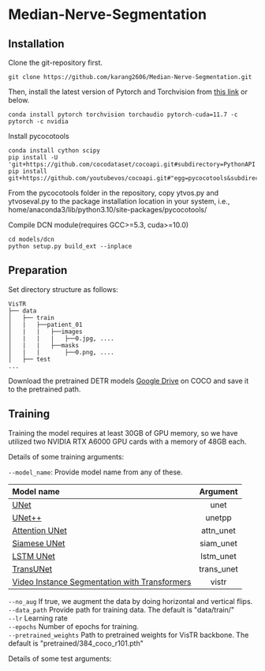 # Median-Nerve-Segmentation

## Installation

Clone the git-repository first.
```
git clone https://github.com/karang2606/Median-Nerve-Segmentation.git
```

Then, install the latest version of Pytorch and Torchvision from [this link](https://pytorch.org/get-started/locally/) or below.
```
conda install pytorch torchvision torchaudio pytorch-cuda=11.7 -c pytorch -c nvidia
```
Install pycocotools
```
conda install cython scipy
pip install -U 'git+https://github.com/cocodataset/cocoapi.git#subdirectory=PythonAPI'
pip install git+https://github.com/youtubevos/cocoapi.git#"egg=pycocotools&subdirectory=PythonAPI"
```
From the pycocotools folder in the repository, copy ytvos.py and ytvoseval.py to the package installation 
location in your system, i.e., home/anaconda3/lib/python3.10/site-packages/pycocotools/

Compile DCN module(requires GCC>=5.3, cuda>=10.0)
```
cd models/dcn
python setup.py build_ext --inplace
```

## Preparation
Set directory structure as follows:
```
VisTR
├── data
│   ├── train
│   |   ├──patient_01
│   |   |   ├──images
│   |   |   |   ├──0.jpg, ....
│   |   |   ├──masks
│   |   |       ├──0.png, ....
│   ├── test
...
```

Download the pretrained DETR models [Google Drive](https://drive.google.com/drive/folders/1DlN8uWHT2WaKruarGW2_XChhpZeI9MFG)
on COCO and save it to the pretrained path.

## Training
Training the model requires at least 30GB of GPU memory, so we have utilized two NVIDIA RTX A6000 GPU cards with a memory of 48GB each.

Details of some training arguments: <br/>

`--model_name`: Provide model name from any of these.

| Model name        | Argument |
| :------------- |:-------------:|
| [UNet](https://arxiv.org/abs/1505.04597)      | unet |
| [UNet++](https://arxiv.org/abs/1807.10165)      | unetpp |
| [Attention UNet](https://arxiv.org/abs/1804.03999) | attn_unet |
| [Siamese UNet](https://www.sciencedirect.com/science/article/pii/S1361841519301677) | siam_unet |
|  [LSTM UNet](https://github.com/Michael-MuChienHsu/R_Unet) | lstm_unet |
| [TransUNet](https://arxiv.org/abs/2102.04306) | trans_unet |
| [Video Instance Segmentation with Transformers](https://arxiv.org/abs/2011.14503)| vistr |


`--no_aug` If true, we augment the data by doing horizontal and vertical flips. <br/>
`--data_path` Provide path for training data. The default is "data/train/" <br/>
`--lr` Learning rate <br/>
`--epochs` Number of epochs for training. <br/>
`--pretrained_weights` Path to pretrained weights for VisTR backbone. The default is "pretrained/384_coco_r101.pth" <br/>

Details of some test arguments: <br/>


